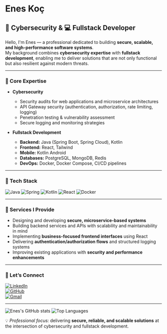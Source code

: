# Enes Koç  

## 🔐 Cybersecurity & 💻 Fullstack Developer  

Hello, I'm Enes — a professional dedicated to building **secure, scalable, and high-performance software systems**.  
My background combines **cybersecurity expertise** with **fullstack development**, enabling me to deliver solutions that are not only functional but also resilient against modern threats.  

---

### 🔹 Core Expertise
- **Cybersecurity**
  - Security audits for web applications and microservice architectures  
  - API Gateway security (authentication, authorization, rate limiting, logging)  
  - Penetration testing & vulnerability assessment  
  - Secure logging and monitoring strategies  

- **Fullstack Development**
  - **Backend:** Java (Spring Boot, Spring Cloud), Kotlin  
  - **Frontend:** React, Tailwind  
  - **Mobile:** Kotlin Android  
  - **Databases:** PostgreSQL, MongoDB, Redis  
  - **DevOps:** Docker, Docker Compose, CI/CD pipelines  

---

### 🔹 Tech Stack
![Java](https://img.shields.io/badge/Java-ED8B00?style=for-the-badge&logo=java&logoColor=white)
![Spring](https://img.shields.io/badge/Spring-6DB33F?style=for-the-badge&logo=spring&logoColor=white)
![Kotlin](https://img.shields.io/badge/Kotlin-0095D5?style=for-the-badge&logo=kotlin&logoColor=white)
![React](https://img.shields.io/badge/React-20232A?style=for-the-badge&logo=react&logoColor=61DAFB)
![Docker](https://img.shields.io/badge/Docker-2496ED?style=for-the-badge&logo=docker&logoColor=white)

---

### 🔹 Services I Provide
- Designing and developing **secure, microservice-based systems**  
- Building backend services and APIs with scalability and maintainability in mind  
- Implementing **business-focused frontend interfaces** using React  
- Delivering **authentication/authorization flows** and structured logging systems  
- Improving existing applications with **security and performance enhancements**  

---

### 🔹 Let’s Connect
[![LinkedIn](https://img.shields.io/badge/LinkedIn-0A66C2?style=for-the-badge&logo=linkedin&logoColor=white)](https://www.linkedin.com/in/enes-ko%C3%A7-16698728b/)  
[![GitHub](https://img.shields.io/badge/GitHub-000000?style=for-the-badge&logo=github&logoColor=white)](https://github.com/Enskc05)  
[![Gmail](https://img.shields.io/badge/Email-kenes7667@gmail.com-D14836?style=flat&logo=gmail&logoColor=white)](mailto:kenes7667@gmail.com)

---
![Enes's GitHub stats](https://github-readme-stats.vercel.app/api?username=Enskc05&show_icons=true&theme=dark&hide_border=true)
![Top Languages](https://github-readme-stats.vercel.app/api/top-langs/?username=Enskc05&layout=compact&theme=dark&hide_border=true)



💡 *Professional focus:* delivering **secure, reliable, and scalable solutions** at the intersection of cybersecurity and fullstack development.
